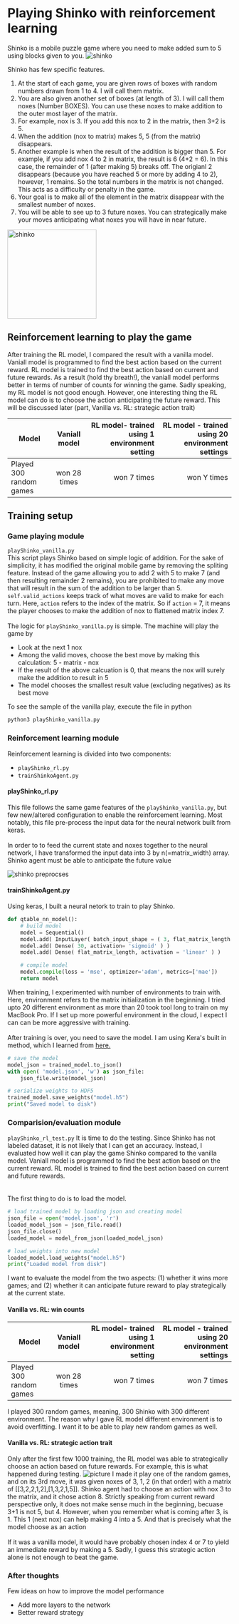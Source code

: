 # Playing Shinko with reinforcement learning
Shinko is a mobile puzzle game where you need to make added sum to 5 using blocks given to you. 
![shinko](images/shinko_google_store.png)

Shinko has few specific features.

1. At the start of each game, you are given rows of boxes with random numbers drawn from 1 to 4. I will call them matrix. 
2. You are also given another set of boxes (at length of 3). I will call them noxes (Number BOXES). You can use these noxes to make addition to the outer most layer of the matrix.
4. For example, nox is 3. If you add this nox to 2 in the matrix, then 3+2 is 5.
3. When the addition (nox to matrix) makes 5, 5 (from the matrix) disappears. 
4. Another example is when the result of the addition is bigger than 5. For example, if you add nox 4 to 2 in matrix, the result is 6 (4+2 = 6). In this case, the remainder of 1 (after making 5) breaks off. The origianl 2 disappears (because you have reached 5 or more by adding 4 to 2), however, 1 remains. So the total numbers in the matrix is not changed. This acts as a difficulty or penalty in the game.
4. Your goal is to make all of the element in the matrix disappear with the smallest number of noxes. 
5. You will be able to see up to 3 future noxes. You can strategically make your moves anticipating what noxes you will have in near future.

<img src="images/game_set.png" alt="shinko" width="200"/>

## Reinforcement learning to play the game
After training the RL model, I compared the result with a vanilla model. 
Vaniall model is programmed to find the best action based on the current reward. RL model is trained to find the best action based on current and future rewards.
As a result (hold thy breath!), the vaniall model performs better in terms of number of counts for winning the game. Sadly speaking, my RL model is not good enough. However, one interesting thing the RL model can do is to choose the action anticipating the future reward. This will be discussed later (part, Vanilla vs. RL: strategic action trait)

| Model                    | Vaniall model | RL model- trained using 1 environment setting  | RL model - trained using 20 environment settings  |
| ------------------------ |:-------------:| ----------:| ----------:|
| Played 300 random games  | won 28 times   | won 7 times|won Y times|
 

## Training setup
### Game playing module
`playShinko_vanilla.py` 
<br />
This script plays Shinko based on simple logic of addition. For the sake of simplicity, it has modified the original mobile game by removing the spliting feature. Instead of the game allowing you to add 2 with 5 to make 7 (and then resulting remainder 2 remains), you are prohibited to make any move that will result in the sum of the addition to be larger than 5. `self.valid_actions` keeps track of what moves are valid to make for each turn. Here, `action` refers to the index of the matrix. So if `action` = 7, it means the player chooses to make the addition of nox to flattened matrix index 7.
<br />
<br />
The logic for `playShinko_vanilla.py` is simple. The machine will play the game by 
* Look at the next 1 nox
* Among the valid moves, choose the best move by making this calculation: 5 - matrix - nox
* If the result of the above calcuation is 0, that means the nox will surely make the addition to result in 5
* The model chooses the smallest result value (excluding negatives) as its best move

To see the sample of the vanilla play, execute the file in python
```python
python3 playShinko_vanilla.py
```

### Reinforcement learning module
Reinforcement learning is divided into two components:
* `playShinko_rl.py`  
* `trainShinkoAgent.py`  

#### playShinko_rl.py
This file follows the same game features of the `playShinko_vanilla.py`, but few new/altered configuration to enable the reinforcement learning. Most notably, this file pre-process the input data for the neural network built from keras.
<br />
<br />
In order to to feed the current state and noxes together to the neural network, I have transformed the input data into 3 by n(=matrix_width) array. Shinko agent must be able to anticipate the future value 

![shinko preprocses](images/shinko_input_preprocessing.png)

#### trainShinkoAgent.py
Using keras, I built a neural netork to train to play Shinko. 

```python
def qtable_nn_model():
	# build model
    model = Sequential()
    model.add( InputLayer( batch_input_shape = ( 3, flat_matrix_length ) ) )
    model.add( Dense( 30, activation= 'sigmoid' ) )
    model.add( Dense( flat_matrix_length, activation = 'linear' ) )

    # compile model
    model.compile(loss = 'mse', optimizer='adam', metrics=['mae'])
    return model
```

When training, I experimented with number of environments to train with. Here, environment refers to the matrix initialization in the beginning. I tried upto 20 different environment as more than 20 took tool long to train on my MacBook Pro. If I set up more powerful environment in the cloud, I expect I can can be more aggressive with training. 
<br />
<br />
After training is over, you need to save the model. I am using Kera's built in method, which I learned from [here.](https://machinelearningmastery.com/save-load-keras-deep-learning-models/)

```python
# save the model
model_json = trained_model.to_json()
with open( 'model.json', 'w') as json_file:
    json_file.write(model_json)

# serialize weights to HDF5
trained_model.save_weights("model.h5")
print("Saved model to disk")
```

### Comparision/evaluation module
`playShinko_rl_test.py`
It is time to do the testing. Since Shinko has not labeled dataset, it is not likely that I can get an accuracy. Instead, I evaluated how well it can play the game Shinko compared to the vanilla model. Vaniall model is programmed to find the best action based on the current reward. RL model is trained to find the best action based on current and future rewards.  
<br />
<br />
The first thing to do is to load the model. 
```python
# load trained model by loading json and creating model
json_file = open('model.json', 'r')
loaded_model_json = json_file.read()
json_file.close()
loaded_model = model_from_json(loaded_model_json)

# load weights into new model
loaded_model.load_weights("model.h5")
print("Loaded model from disk")
```
I want to evaluate the model from the two aspects: (1) whether it wins more games; and (2) whether it can anticipate future reward to play strategically at the current state. 

#### Vanilla vs. RL: win counts 
| Model                    | Vaniall model | RL model- trained using 1 environment setting  | RL model - trained using 20 environment settings  |
| ------------------------ |:-------------:| ----------:| ----------:|
| Played 300 random games  | won 28 times   | won 7 times|won 7 times|
 
I played 300 random games, meaning, 300 Shinko with 300 different environment. The reason why I gave RL model different environment is to avoid overfitting. I want it to be able to play new random games as well. 

#### Vanilla vs. RL: strategic action trait
Only after the first few 1000 training, the RL model was able to strategically choose an action based on future rewards. For example, this is what happened during testing.
![picture](images/Picture1.png)
I made it play one of the random games, and on its 3rd move, it was given noxes of 3, 1, 2 (in that order) with a matrix of [[3,2,2,1,2],[1,3,2,1,5]]. 
Shinko agent had to choose an action with nox 3 to the matrix, and it chose action 8. Strictly speaking from current reward perspective only, it does not make sense much in the beginning, becuase 3+1 is not 5, but 4. However, when you remember what is coming after 3, is 1. This 1 (next nox) can help making 4 into a 5. And that is precisely what the model choose as an action
<br />
<br />
If it was a vanilla model, it would have probably chosen index 4 or 7 to yield an immediate reward by making a 5. Sadly, I guess this strategic action alone is not enough to beat the game. 

### After thoughts
Few ideas on how to improve the model performance
* Add more layers to the network
* Better reward strategy





